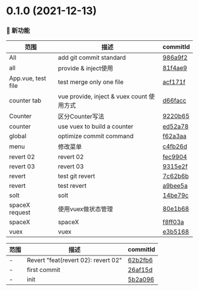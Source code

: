 # 0.1.0 (2021-12-13)

### 🌟 新功能
范围|描述|commitId
--|--|--
 All | add git commit standard | [986a9f2](https://github.com/supermanbin/vueSamples/commit/986a9f2)
 all | provide & inject使用 | [81f4ae9](https://github.com/supermanbin/vueSamples/commit/81f4ae9)
 App.vue, test file | test merge only one file | [acf171f](https://github.com/supermanbin/vueSamples/commit/acf171f)
 counter tab | vue provide, inject & vuex count 使用方式 | [d66facc](https://github.com/supermanbin/vueSamples/commit/d66facc)
 Counter | 区分Counter写法 | [9220b65](https://github.com/supermanbin/vueSamples/commit/9220b65)
 counter | use vuex to build a counter | [ed52a78](https://github.com/supermanbin/vueSamples/commit/ed52a78)
 global | optimize commit command | [f62a3aa](https://github.com/supermanbin/vueSamples/commit/f62a3aa)
 menu | 修改菜单 | [c4fb26d](https://github.com/supermanbin/vueSamples/commit/c4fb26d)
 revert 02 | revert 02 | [fec9904](https://github.com/supermanbin/vueSamples/commit/fec9904)
 revert 03 | revert 03 | [9315e2f](https://github.com/supermanbin/vueSamples/commit/9315e2f)
 revert | test git revert | [7c62b6b](https://github.com/supermanbin/vueSamples/commit/7c62b6b)
 revert | test revert | [a9bee5a](https://github.com/supermanbin/vueSamples/commit/a9bee5a)
 solt | solt | [14be79c](https://github.com/supermanbin/vueSamples/commit/14be79c)
 spaceX request | 使用vuex做状态管理 | [80e1b68](https://github.com/supermanbin/vueSamples/commit/80e1b68)
 spaceX | spaceX | [f8ff03a](https://github.com/supermanbin/vueSamples/commit/f8ff03a)
 vuex | vuex | [e3b5168](https://github.com/supermanbin/vueSamples/commit/e3b5168)


范围|描述|commitId
--|--|--
 - | Revert "feat(revert 02): revert 02" | [62b2fb6](https://github.com/supermanbin/vueSamples/commit/62b2fb6)
 - | first commit | [26af15d](https://github.com/supermanbin/vueSamples/commit/26af15d)
 - | init | [5b2a096](https://github.com/supermanbin/vueSamples/commit/5b2a096)

